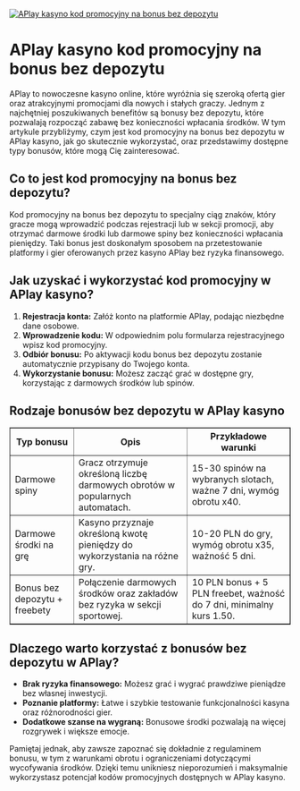 [![APlay kasyno kod promocyjny na bonus bez depozytu](https://123-caf.pages.dev/gitsignup.png)](https://vrmoo.ru/Bt82HjjY)

<h1>APlay kasyno kod promocyjny na bonus bez depozytu</h1> <p>APlay to nowoczesne kasyno online, które wyróżnia się szeroką ofertą gier oraz atrakcyjnymi promocjami dla nowych i stałych graczy. Jednym z najchętniej poszukiwanych benefitów są bonusy bez depozytu, które pozwalają rozpocząć zabawę bez konieczności wpłacania środków. W tym artykule przybliżymy, czym jest kod promocyjny na bonus bez depozytu w APlay kasyno, jak go skutecznie wykorzystać, oraz przedstawimy dostępne typy bonusów, które mogą Cię zainteresować.</p>  <h2>Co to jest kod promocyjny na bonus bez depozytu?</h2> <p>Kod promocyjny na bonus bez depozytu to specjalny ciąg znaków, który gracze mogą wprowadzić podczas rejestracji lub w sekcji promocji, aby otrzymać darmowe środki lub darmowe spiny bez konieczności wpłacania pieniędzy. Taki bonus jest doskonałym sposobem na przetestowanie platformy i gier oferowanych przez kasyno APlay bez ryzyka finansowego.</p>  <h2>Jak uzyskać i wykorzystać kod promocyjny w APlay kasyno?</h2> <ol>   <li><strong>Rejestracja konta:</strong> Załóż konto na platformie APlay, podając niezbędne dane osobowe.</li>   <li><strong>Wprowadzenie kodu:</strong> W odpowiednim polu formularza rejestracyjnego wpisz kod promocyjny.</li>   <li><strong>Odbiór bonusu:</strong> Po aktywacji kodu bonus bez depozytu zostanie automatycznie przypisany do Twojego konta.</li>   <li><strong>Wykorzystanie bonusu:</strong> Możesz zacząć grać w dostępne gry, korzystając z darmowych środków lub spinów.</li> </ol>  <h2>Rodzaje bonusów bez depozytu w APlay kasyno</h2> <table border="1" cellpadding="8" cellspacing="0" style="border-collapse: collapse; width: 100%; max-width: 600px;">   <thead>     <tr>       <th>Typ bonusu</th>       <th>Opis</th>       <th>Przykładowe warunki</th>     </tr>   </thead>   <tbody>     <tr>       <td>Darmowe spiny</td>       <td>Gracz otrzymuje określoną liczbę darmowych obrotów w popularnych automatach.</td>       <td>15-30 spinów na wybranych slotach, ważne 7 dni, wymóg obrotu x40.</td>     </tr>     <tr>       <td>Darmowe środki na grę</td>       <td>Kasyno przyznaje określoną kwotę pieniędzy do wykorzystania na różne gry.</td>       <td>10-20 PLN do gry, wymóg obrotu x35, ważność 5 dni.</td>     </tr>     <tr>       <td>Bonus bez depozytu + freebety</td>       <td>Połączenie darmowych środków oraz zakładów bez ryzyka w sekcji sportowej.</td>       <td>10 PLN bonus + 5 PLN freebet, ważność do 7 dni, minimalny kurs 1.50.</td>     </tr>   </tbody> </table>  <h2>Dlaczego warto korzystać z bonusów bez depozytu w APlay?</h2> <ul>   <li><strong>Brak ryzyka finansowego:</strong> Możesz grać i wygrać prawdziwe pieniądze bez własnej inwestycji.</li>   <li><strong>Poznanie platformy:</strong> Łatwe i szybkie testowanie funkcjonalności kasyna oraz różnorodności gier.</li>   <li><strong>Dodatkowe szanse na wygraną:</strong> Bonusowe środki pozwalają na więcej rozgrywek i większe emocje.</li> </ul>  <p>Pamiętaj jednak, aby zawsze zapoznać się dokładnie z regulaminem bonusu, w tym z warunkami obrotu i ograniczeniami dotyczącymi wycofywania środków. Dzięki temu unikniesz nieporozumień i maksymalnie wykorzystasz potencjał kodów promocyjnych dostępnych w APlay kasyno.</p>